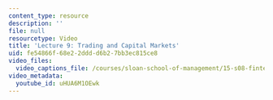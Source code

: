 ```yaml
---
content_type: resource
description: ''
file: null
resourcetype: Video
title: 'Lecture 9: Trading and Capital Markets'
uid: fe54866f-68e2-2ddd-d6b2-7bb3ec815ce8
video_files:
  video_captions_file: /courses/sloan-school-of-management/15-s08-fintech-shaping-the-financial-world-spring-2020/class-9-trading-capital-markets/lecture-9-trading-and-capital-markets/uHUA6M1OEwk.vtt
video_metadata:
  youtube_id: uHUA6M1OEwk
---
```

